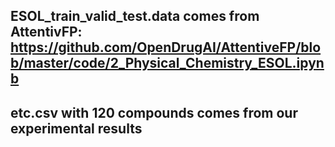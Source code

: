 ## ESOL_train_valid_test.data comes from AttentivFP: https://github.com/OpenDrugAI/AttentiveFP/blob/master/code/2_Physical_Chemistry_ESOL.ipynb

## etc.csv with 120 compounds comes from our experimental results